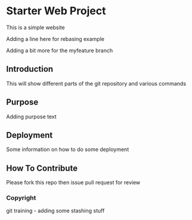# Starter Web Project

This is a simple website

Adding a line here for rebasing example

Adding a bit more for the myfeature branch

## Introduction

This will show different parts of the git repository and various commands

## Purpose

Adding purpose text

## Deployment

Some information on how to do some deployment

## How To Contribute

Please fork this repo then issue pull request for review

### Copyright

git training - adding some stashing stuff